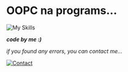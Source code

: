 # OOPC na programs...

![My Skills](https://skillicons.dev/icons?i=cpp)

***code by me :)***

_if you found any errors, you can contact me..._

[![Contact](https://img.shields.io/badge/%E2%80%8E-97234%2030561-lightgrey?style=for-the-badge&logo=whatsapp)](https://wa.me/919723430561)
